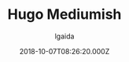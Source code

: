 ---
title: Hugo Mediumish
github: https://github.com/lgaida/mediumish-gohugo-theme
demo: https://lgaida.github.io/mediumish-gohugo-theme-demo/
author: lgaida
ssg:
  - Hugo
cms:
  - Markdown
date: 2018-10-07T08:26:20.000Z
description: A mediumish gohugo theme, ported from jekyll
draft: true
publish_date: '2018-10-07T08:26:20Z'
update_date: '2021-08-12T15:12:43Z'
github_star: 108
github_fork: 85
---